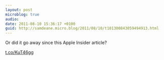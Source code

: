 ```yaml
---
layout: post
microblog: true
audio: 
date: 2011-08-10 15:36:17 +0100
guid: http://samdeane.micro.blog/2011/08/10/t101300843059494913.html
---
```

Or did it go away since this Apple Insider article?

[t.co/KuT46gg](http://t.co/KuT46gg)
